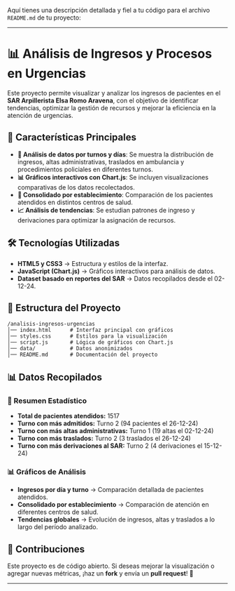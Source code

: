 Aquí tienes una descripción detallada y fiel a tu código para el archivo `README.md` de tu proyecto:

---

# 📊 Análisis de Ingresos y Procesos en Urgencias

Este proyecto permite visualizar y analizar los ingresos de pacientes en el **SAR Arpillerista Elsa Romo Aravena**, con el objetivo de identificar tendencias, optimizar la gestión de recursos y mejorar la eficiencia en la atención de urgencias.

## 🚀 Características Principales

- **📅 Análisis de datos por turnos y días**: Se muestra la distribución de ingresos, altas administrativas, traslados en ambulancia y procedimientos policiales en diferentes turnos.
- **📊 Gráficos interactivos con Chart.js**: Se incluyen visualizaciones comparativas de los datos recolectados.
- **🏥 Consolidado por establecimiento**: Comparación de los pacientes atendidos en distintos centros de salud.
- **📈 Análisis de tendencias**: Se estudian patrones de ingreso y derivaciones para optimizar la asignación de recursos.

## 🛠 Tecnologías Utilizadas

- **HTML5 y CSS3** → Estructura y estilos de la interfaz.
- **JavaScript (Chart.js)** → Gráficos interactivos para análisis de datos.
- **Dataset basado en reportes del SAR** → Datos recopilados desde el 02-12-24.

## 📂 Estructura del Proyecto

```
/analisis-ingresos-urgencias
│── index.html      # Interfaz principal con gráficos
│── styles.css      # Estilos para la visualización
│── script.js       # Lógica de gráficos con Chart.js
│── data/           # Datos anonimizados
│── README.md       # Documentación del proyecto
```

## 📊 Datos Recopilados

### **📌 Resumen Estadístico**
- **Total de pacientes atendidos:** 1517
- **Turno con más admitidos:** Turno 2 (94 pacientes el 26-12-24)
- **Turno con más altas administrativas:** Turno 1 (19 altas el 02-12-24)
- **Turno con más traslados:** Turno 2 (3 traslados el 26-12-24)
- **Turno con más derivaciones al SAR:** Turno 2 (4 derivaciones el 15-12-24)

### **📊 Gráficos de Análisis**
- **Ingresos por día y turno** → Comparación detallada de pacientes atendidos.
- **Consolidado por establecimiento** → Comparación de atención en diferentes centros de salud.
- **Tendencias globales** → Evolución de ingresos, altas y traslados a lo largo del período analizado.

## 📢 Contribuciones

Este proyecto es de código abierto. Si deseas mejorar la visualización o agregar nuevas métricas, ¡haz un **fork** y envía un **pull request**! 🚀

---
